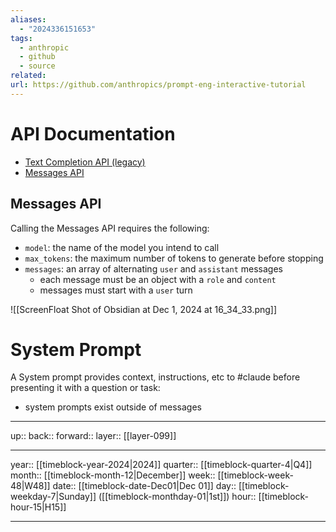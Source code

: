 ```yaml
---
aliases:
  - "2024336151653"
tags:
  - anthropic
  - github
  - source
related: 
url: https://github.com/anthropics/prompt-eng-interactive-tutorial
---
```


# API Documentation

- [Text Completion API (legacy)](https://docs.anthropic.com/en/api/complete)
- [Messages API](https://docs.anthropic.com/en/api/messages)

## Messages API

Calling the Messages API requires the following:

- `model`: the name of the model you intend to call
- `max_tokens`: the maximum number of tokens to generate before stopping
- `messages`: an array of alternating `user` and `assistant` messages
	- each message must be an object with a `role` and `content`
	- messages must start with a `user` turn

![[ScreenFloat Shot of Obsidian at Dec 1, 2024 at 16_34_33.png]]

# System Prompt

A System prompt provides context, instructions, etc to #claude  before presenting it with a question or task:

- system prompts exist outside of messages

***

up:: 
back:: 
forward:: 
layer:: [[layer-099]]

***

year:: [[timeblock-year-2024|2024]]
quarter:: [[timeblock-quarter-4|Q4]]
month:: [[timeblock-month-12|December]]
week:: [[timeblock-week-48|W48]]
date:: [[timeblock-date-Dec01|Dec 01]]
day:: [[timeblock-weekday-7|Sunday]] ([[timeblock-monthday-01|1st]])
hour:: [[timeblock-hour-15|H15]]

***
